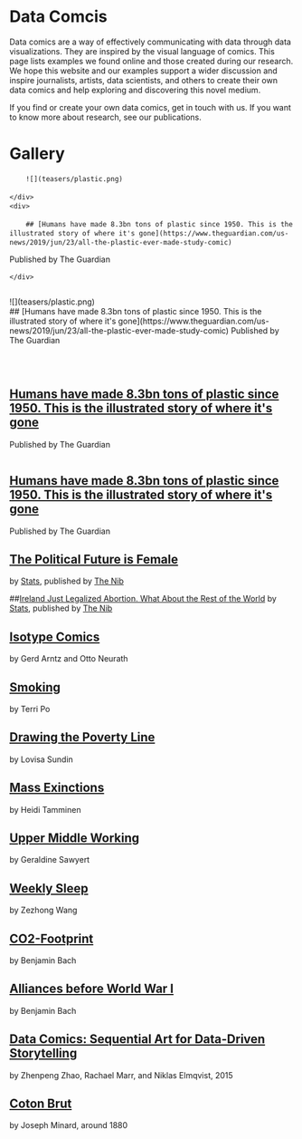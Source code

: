 # Data Comcis

Data comics are a way of effectively communicating with data through data visualizations. They are inspired by the visual language of comics. This page lists examples we found online and those created during our research. We hope this website and our examples support a wider discussion and inspire journalists, artists, data scientists, and others to create their own data comics and help exploring and discovering this novel medium.

If you find or create your own data comics, get in touch with us. If you want to know more about research, see our publications.

# Gallery

<table>
	<div width="200px">
		
		![](teasers/plastic.png)

	</div>
	<div>
		
		## [Humans have made 8.3bn tons of plastic since 1950. This is the illustrated story of where it's gone](https://www.theguardian.com/us-news/2019/jun/23/all-the-plastic-ever-made-study-comic) 
Published by The Guardian

	</div>
</table>


<table>
	<div width="200px">
		![](teasers/plastic.png)
	</div>
	<div>
		## [Humans have made 8.3bn tons of plastic since 1950. This is the illustrated story of where it's gone](https://www.theguardian.com/us-news/2019/jun/23/all-the-plastic-ever-made-study-comic) 
Published by The Guardian
	</div>
</table>


<table>
	<div width="200px">
		<img SC="teasers/plastic.png"/>
	</div>
	<div>
		<h2><a href="https://www.theguardian.com/us-news/2019/jun/23/all-the-plastic-ever-made-study-comic">Humans have made 8.3bn tons of plastic since 1950. This is the illustrated story of where it's gone</a></h2> 
		<p>Published by The Guardian</p>
	</div>
</table>

## [Humans have made 8.3bn tons of plastic since 1950. This is the illustrated story of where it's gone](https://www.theguardian.com/us-news/2019/jun/23/all-the-plastic-ever-made-study-comic) 
Published by The Guardian

## [The Political Future is Female](https://thenib.com/the-political-future-is-female)
by [Stats](https://thenib.com/author/stats-x), published by [The Nib](https://thenib.com/)

##[Ireland Just Legalized Abortion. What About the Rest of the World](https://thenib.com/ireland-just-legalized-abortion-what-about-the-rest-of-the-world/?t=recent)
by [Stats](https://thenib.com/author/stats-x), published by [The Nib](https://thenib.com/)

## [Isotype Comics](isotype.html)
by Gerd Arntz and Otto Neurath

## [Smoking](smoking.html)
by Terri Po

## [Drawing the Poverty Line](poverty.html) 
by Lovisa Sundin

## [Mass Exinctions](massextinctions.html)
by Heidi Tamminen

## [Upper Middle Working](uppermiddle.html)
by Geraldine Sawyert

## [Weekly Sleep](weeklysleep.html)
by Zezhong Wang

## [CO2-Footprint](co2footprint.html)
by Benjamin Bach

## [Alliances before World War I](ww1.html)
by Benjamin Bach

## [Data Comics: Sequential Art for Data-Driven Storytelling](a7a70a9cc3dfdaec99f0c240a04830191827)
by Zhenpeng Zhao, Rachael Marr, and Niklas Elmqvist, 2015

## [Coton Brut](cotonbrut.html)
by Joseph Minard, around 1880
